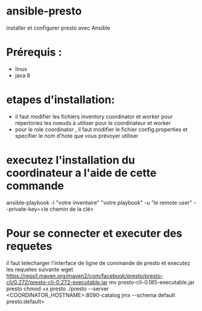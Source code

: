 # ansible-presto
installer et configurer presto avec Ansible
# Prérequis :
* linux
* java 8
# etapes d'installation:
* il faut modifier les fichiers inventory coordinator et worker pour répertoriez les noeuds à utiliser pour le coordinateur et worker
* pour le role coordinator , il faut modifier le fichier config.properties et specifier le nom d'hote que vous prévoyer utiliser 

# executez l'installation du coordinateur a l'aide de cette commande 
ansible-playbook -i "votre inventaire" "votre playbook" -u "le remote user" --private-key=<le chemin de la clé>
  
# Pour se connecter et executer des requetes
il faut telecharger l'interface de ligne de commande de presto et executez les requetes suivante
wget https://repo1.maven.org/maven2/com/facebook/presto/presto-cli/0.272/presto-cli-0.272-executable.jar
mv presto-cli-0.185-executable.jar presto
chmod +x presto
./presto --server <COORDINATOR_HOSTNAME>:8090-catalog jmx --schema default
presto:default>
